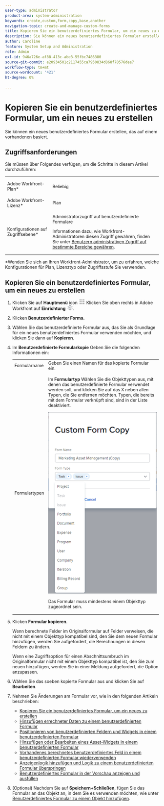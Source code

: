 ```yaml
---
user-type: administrator
product-area: system-administration
keywords: create,custom,form,copy,base,another
navigation-topic: create-and-manage-custom-forms
title: Kopieren Sie ein benutzerdefiniertes Formular, um ein neues zu erstellen
description: Sie können ein neues benutzerdefiniertes Formular erstellen, das auf einem vorhandenen basiert.
author: Caroline
feature: System Setup and Administration
role: Admin
exl-id: 946a726e-af88-413c-abe3-55fbc7486380
source-git-commit: e20934501c2117455ca7950834d868f78576dee7
workflow-type: tm+mt
source-wordcount: '421'
ht-degree: 0%

---
```


# Kopieren Sie ein benutzerdefiniertes Formular, um ein neues zu erstellen

Sie können ein neues benutzerdefiniertes Formular erstellen, das auf einem vorhandenen basiert.

## Zugriffsanforderungen

Sie müssen über Folgendes verfügen, um die Schritte in diesem Artikel durchzuführen:

<table style="table-layout:auto"> 
 <col> 
 <col> 
 <tbody> 
  <tr data-mc-conditions=""> 
   <td role="rowheader"> <p>Adobe Workfront-Plan*</p> </td> 
   <td>Beliebig</td> 
  </tr> 
  <tr> 
   <td role="rowheader">Adobe Workfront-Lizenz*</td> 
   <td>Plan</td> 
  </tr> 
  <tr data-mc-conditions=""> 
   <td role="rowheader">Konfigurationen auf Zugriffsebene*</td> 
   <td> <p>Administratorzugriff auf benutzerdefinierte Formulare</p> <p>Informationen dazu, wie Workfront-Administratoren diesen Zugriff gewähren, finden Sie unter <a href="../../../administration-and-setup/add-users/configure-and-grant-access/grant-users-admin-access-certain-areas.md" class="MCXref xref">Benutzern administrativen Zugriff auf bestimmte Bereiche gewähren</a>.</p> </td> 
  </tr> 
 </tbody> 
</table>

&#42;Wenden Sie sich an Ihren Workfront-Administrator, um zu erfahren, welche Konfigurationen für Plan, Lizenztyp oder Zugriffsstufe Sie verwenden.

## Kopieren Sie ein benutzerdefiniertes Formular, um ein neues zu erstellen

1. Klicken Sie auf **Hauptmenü** icon ![](assets/main-menu-icon.png) Klicken Sie oben rechts in Adobe Workfront auf **Einrichtung** ![](assets/gear-icon-settings.png).

1. Klicken **Benutzerdefinierter Forms.**
1. Wählen Sie das benutzerdefinierte Formular aus, das Sie als Grundlage für ein neues benutzerdefiniertes Formular verwenden möchten, und klicken Sie dann auf **Kopieren**.
1. Im **Benutzerdefinierte Formularkopie** Geben Sie die folgenden Informationen ein:

   <table style="table-layout:auto"> 
    <col> 
    <col> 
    <tbody> 
     <tr> 
      <td role="rowheader">Formularname</td> 
      <td>Geben Sie einen Namen für das kopierte Formular ein.</td> 
     </tr> 
     <tr> 
      <td role="rowheader"> <p role="rowheader">Formulartypen </p> </td> 
      <td> <p>Im <b>Formulartyp</b> Wählen Sie die Objekttypen aus, mit denen das benutzerdefinierte Formular verwendet werden soll, und klicken Sie auf das X neben allen Typen, die Sie entfernen möchten. Typen, die bereits mit dem Formular verknüpft sind, sind in der Liste deaktiviert.</p> 
      <p><img src="assets/copy-form-obj-types.png"></p> 
      <p>Das Formular muss mindestens einem Objekttyp zugeordnet sein.</p> 
      </td> 
     </tr> 
    </tbody> 
   </table>

1. Klicken **Formular kopieren**.

   Wenn berechnete Felder im Originalformular auf Felder verweisen, die nicht mit einem Objekttyp kompatibel sind, den Sie dem neuen Formular hinzufügen, werden Sie aufgefordert, die Berechnungen in diesen Feldern zu ändern.

   Wenn eine Zugriffsoption für einen Abschnittsumbruch im Originalformular nicht mit einem Objekttyp kompatibel ist, den Sie zum neuen hinzufügen, werden Sie in einer Meldung aufgefordert, die Option anzupassen.

1. Wählen Sie das soeben kopierte Formular aus und klicken Sie auf **Bearbeiten**.
1. Nehmen Sie Änderungen am Formular vor, wie in den folgenden Artikeln beschrieben:

   * [Kopieren Sie ein benutzerdefiniertes Formular, um ein neues zu erstellen](#Add2)
   * [Hinzufügen errechneter Daten zu einem benutzerdefinierten Formular](../../../administration-and-setup/customize-workfront/create-manage-custom-forms/add-calculated-data-to-custom-form.md)
   * [Positionieren von benutzerdefinierten Feldern und Widgets in einem benutzerdefinierten Formular](../../../administration-and-setup/customize-workfront/create-manage-custom-forms/position-fields-in-a-custom-form.md)
   * [Hinzufügen oder Bearbeiten eines Asset-Widgets in einem benutzerdefinierten Formular](../../../administration-and-setup/customize-workfront/create-manage-custom-forms/add-widget-or-edit-its-properties-in-a-custom-form.md)
   * [Vorhandenes berechnetes benutzerdefiniertes Feld in einem benutzerdefinierten Formular wiederverwenden](../../../administration-and-setup/customize-workfront/create-manage-custom-forms/use-existing-calc-field-new-custom-form.md)
   * [Anzeigenlogik hinzufügen und Logik zu einem benutzerdefinierten Formular überspringen](../../../administration-and-setup/customize-workfront/create-manage-custom-forms/display-or-skip-logic-custom-form.md)
   * [Benutzerdefiniertes Formular in der Vorschau anzeigen und ausfüllen](../../../administration-and-setup/customize-workfront/create-manage-custom-forms/preview-and-complete-a-custom-form.md)

1. (Optional) Nachdem Sie auf **Speichern+Schließen**, fügen Sie das Formular an das Objekt an, in dem Sie es verwenden möchten, wie unter [Benutzerdefiniertes Formular zu einem Objekt hinzufügen](../../../workfront-basics/work-with-custom-forms/add-a-custom-form-to-an-object.md).
